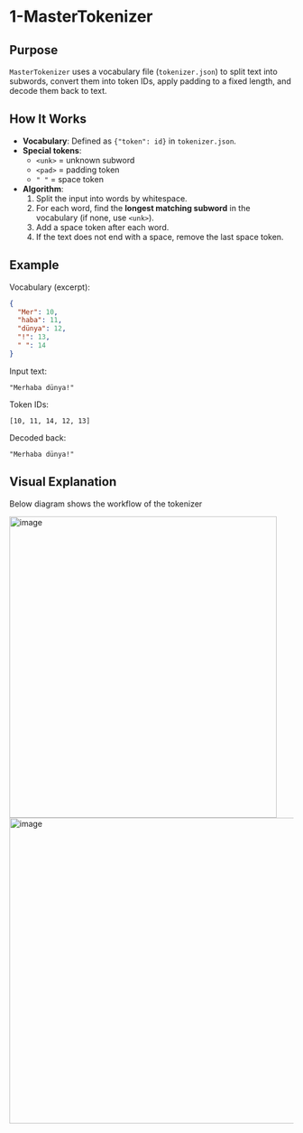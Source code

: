 

# 1-MasterTokenizer 

## Purpose
`MasterTokenizer` uses a vocabulary file (`tokenizer.json`) to split text into subwords, convert them into token IDs, apply padding to a fixed length, and decode them back to text.

## How It Works
- **Vocabulary**: Defined as `{"token": id}` in `tokenizer.json`.
- **Special tokens**:  
  - `<unk>` = unknown subword  
  - `<pad>` = padding token  
  - `" "` = space token  
- **Algorithm**:  
  1. Split the input into words by whitespace.  
  2. For each word, find the **longest matching subword** in the vocabulary (if none, use `<unk>`).  
  3. Add a space token after each word.  
  4. If the text does not end with a space, remove the last space token.

## Example
Vocabulary (excerpt):
```json
{
  "Mer": 10,
  "haba": 11,
  "dünya": 12,
  "!": 13,
  " ": 14
}
````

Input text:

```
"Merhaba dünya!"
```

Token IDs:

```
[10, 11, 14, 12, 13]
```

Decoded back:

```
"Merhaba dünya!"
```

## Visual Explanation

Below diagram shows the workflow of the tokenizer

<img width="474" height="534" alt="image" src="https://github.com/user-attachments/assets/cc9c0b71-d5af-439a-9c83-f271666edf8a" />


<img width="1536" height="542" alt="image" src="https://github.com/user-attachments/assets/344f134a-ba0e-4ce0-9640-e892f4c1a6d0" />

```

